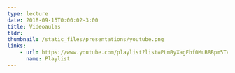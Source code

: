 ```yaml
---
type: lecture
date: 2018-09-15T0:00:02-3:00
title: Videoaulas
tldr: 
thumbnail: /static_files/presentations/youtube.png
links: 
    - url: https://www.youtube.com/playlist?list=PLmByXagFhf0MuB8Bpm5TvJRArisvBTT61
      name: Playlist
---
```


<!-- **Suggested Readings:**
- [Readings 1](http://example.com)
- [Readings 2](http://example.com) -->
